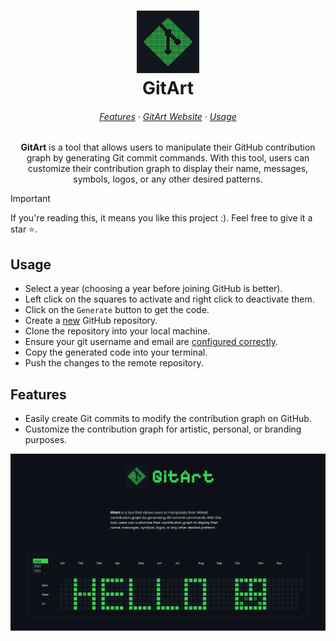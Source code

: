 <h1 align="center">
	<img src="/public/assets/logo.svg" alt="Logo" width="100" height="100">
  <br/>
	GitArt
</h1>

<h6 align="center">
  <a href="#features">Features</a>
  ·
  <a href="https://sameemul-haque.github.io/GitArt/">GitArt Website</a>
  ·
  <a href="#usage">Usage</a>
</h6>

<p align="center">
  <b>GitArt</b> is a tool that allows users to manipulate their GitHub contribution graph by generating Git commit commands. With this tool, users can customize their contribution graph to display their name, messages, symbols, logos, or any other desired patterns.
</p>

> [!IMPORTANT]  
> If you're reading this, it means you like this project :). Feel free to give it a star ⭐.


## Usage

- Select a year (choosing a year before joining GitHub is better).
- Left click on the squares to activate and right click to deactivate them.
- Click on the `Generate` button to get the code.
- Create a [new](https://github.com/new) GitHub repository.
- Clone the repository into your local machine.
- Ensure your git username and email are [configured correctly](https://docs.github.com/en/account-and-profile/setting-up-and-managing-your-github-profile/managing-contribution-settings-on-your-profile/why-are-my-contributions-not-showing-up-on-my-profile#your-local-git-commit-email-isnt-connected-to-your-account).
- Copy the generated code into your terminal.
- Push the changes to the remote repository.


## Features

- Easily create Git commits to modify the contribution graph on GitHub.
- Customize the contribution graph for artistic, personal, or branding purposes.

![preview](/public/banner.png "preview")